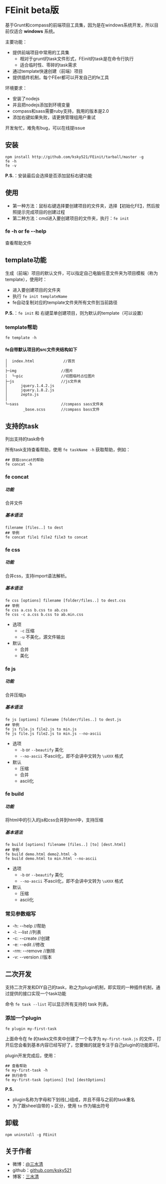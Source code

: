 FEinit beta版
======
基于Grunt和compass的前端项目工具集，因为是在windows系统开发，所以目前仅适合 __windows__ 系统。

主要功能：
 * 提供前端项目中常用的工具集
    * 相对于grunt的task文件形式，FEinit的task是在命令行执行
    * 适合临时性、零碎的task需求
 * 通过template快速创建（前端）项目
 * 提供插件机制，每个FEer都可以开发自己的fe工具

环境要求：
  * 安装了nodejs
  * 并且把nodejs添加到环境变量
  * compass和sass需要ruby支持，我用的版本是2.0
  * 添加右键如果失败，请更换管理组用户重试

开发匆忙，难免有bug，可以在线提issue

## 安装

```shell
npm install http://github.com/ksky521/FEinit/tarball/master -g
fe -h
fe -v
```
__P.S.__：安装最后会选择是否添加鼠标右键功能

## 使用
 * 第一种方法：鼠标右键选择要创建项目的文件夹，选择【初始化FE】，然后按照提示完成项目的创建过程
 * 第二种方法：cmd进入要创建项目的文件夹，执行：```fe init```

### fe -h or fe --help
查看帮助文件

## template功能
生成（前端）项目的默认文件，可以指定自己电脑任意文件夹为项目模板（称为template），使用时：

 * 进入要创建项目的文件夹
 * 执行 ```fe init templateName``` 
 * fe自动复制对应的template文件夹所有文件到当前路径

__P.S.__：```fe init``` 和 右键菜单创建项目，则为默认的template（可以设置）

### template帮助

```shell
fe template -h
```
#### fe自带默认项目的src文件夹结构如下

    │  index.html             //首页
    │
    ├─img                    //图片
    │  └─pic                 //切图临时占位图片       
    ├─js                     //js文件夹
    │      jquery.1.4.2.js 
    │      jquery.1.8.2.js    
    │      zepto.js
    │
    └─sass                   //compass sass文件夹
            _base.scss       //compass bass文件


## 支持的task
列出支持的task命令

所有task支持查看帮助，使用 ```fe taskName -h``` 获取帮助，例如：

```shell
## 获取concat的帮助
fe concat -h
```

### fe concat
##### 功能
合并文件

##### 基本语法

```shell
filename [files..] to dest
## 举例
fe concat file1 file2 file3 to concat
```

### fe css
##### 功能
合并css，支持import语法解析。

##### 基本语法

```shell
fe css [options] filename [folder/files..] to dest.css
## 举例
fe css a.css b.css to ab.css
fe css -c a.css b.css to ab.min.css
```

 * 选项 
   * ```-c``` 压缩
   * ```-u``` 不美化，源文件输出
 * 默认
   * 合并
   * 美化

### fe js 
##### 功能
合并压缩js

##### 基本语法

```shell
fe js [options] filename [folder/files..] to dest.js
## 举例
fe js file.js file2.js to min.js
fe js file.js file2.js to min.js --no-ascii
```

 * 选项 
   * ```-b``` or ```--beautify``` 美化
   * ```--no-ascii``` 不ascii化，即不会讲中文转为 ```\uXXX``` 格式
 * 默认
   * 压缩
   * 合并
   * ascii化


### fe build 
##### 功能
将html中的引入的js和css合并到html中，支持压缩


##### 基本语法

```shell
fe build [options] filename [files..] [to] [dest.html]
## 举例
fe build demo.html demo2.html -b
fe build demo.html to min.html --no-ascii
```

 * 选项 
   * ```-b``` or ```--beautify``` 美化
   * ```--no-ascii``` 不ascii化，即不会讲中文转为 ```\uXXX``` 格式
 * 默认
   * 压缩
   * ascii化

### 常见参数缩写
 * -h: --help     //帮助
 * -l: --list     //列表
 * -c: --create   //创建
 * -e: --edit     //修改
 * -rm: --remove  //删除
 * -v: --version  //版本

## 二次开发
支持二次开发和DIY自己的task，称之为plugin机制，即实现的一种插件机制，通过提供的接口实现一个task功能

命令 ```fe task --list``` 可以显示所有支持的 task 列表。

### 添加一个plugin

```shell
fe plugin my-first-task
```

上面命令在 fe 的tasks文件夹中创建了一个名字为 ```my-first-task.js``` 的文件，打开后您会看到基本内容已经写好了，您要做的就是专注于自己plugin的功能即可。

plugin开发完成后，使用：

```shell
## 查看帮助
fe my-first-task -h 
## 执行命令
fe my-first-task [options] [to] [destOptions] 
```

__P.S.__
 
 * plugin名称为字母和下划线(_)组成，并且不得与之前的task重名
 * 为了跟sheel自带的 ```>``` 区分，使用 ```to``` 作为输出符号



## 卸载

```shell
npm uninstall -g FEinit
```

## 关于作者
 * 微博：[@三水清](http://weibo.com/sanshuiqing)
 * github：[github.com/ksky521](http://github.com/ksky521)
 * 博客：[三水清](http://js8.in)